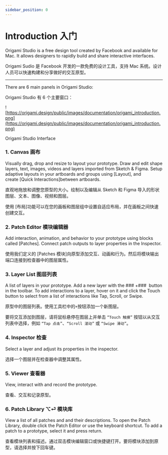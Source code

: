 ```yaml
---
sidebar_position: 0
---
```


# Introduction 入门

Origami Studio is a free design tool created by Facebook and available for Mac. It allows designers to rapidly build and share interactive interfaces.

Origami Sudio 是 Facebook 开发的一款免费的设计工具，支持 Mac 系统。设计人员可以快速构建和分享做好的交互原型。

---

There are 6 main panels in Origami Studio:

Origami Studio 有 6 个主要窗口：

![https://origami.design/public/images/documentation/origami_introduction.png](https://origami.design/public/images/documentation/origami_introduction.png)

Origami Studio Interface

### 1. Canvas 画布

Visually drag, drop and resize to layout your prototype. Draw and edit shape layers, text, images, videos and layers imported from Sketch & Figma. Setup adaptive layouts in your artboards and groups using [Layout], and create [Quick Interactions]between artboards.

直观地拖放和调整您原型的大小。绘制以及编辑从 Sketch 和 Figma 导入的形状图层、文本、图像、视频和图层。

使用 [布局]功能可以在您的画板和图层组中设置自适应布局，并在画板之间快速创建交互。

### 2. Patch Editor 模块编辑器

Add interaction, animation, and behavior to your prototype using blocks called [Patches]. Connect patch outputs to layer properties in the Inspector.

使用我们定义的 [Patches 模块]向原型添加交互、动画和行为。然后将模块输出端口连接到检查器中的图层属性。

### 3. Layer List 图层列表

A list of layers in your prototype. Add a new layer with the ### +###  button in the toolbar. To add interactions to a layer, hover on it and click the Touch button to select from a list of interactions like Tap, Scroll, or Swipe.

原型中的图层列表。使用工具栏中的`+`按钮添加一个新图层。

要将交互添加到图层，请将鼠标悬停在图层上并单击 `“Touch 触摸”` 按钮以从交互列表中选择，例如 `“Tap 点击”`、`“Scroll 滚动”` 或 `“Swipe 滑动”`。

### 4. Inspector 检查

Select a layer and adjust its properties in the inspector.

选择一个图层并在检查器中调整其属性。

### 5. Viewer 查看器

View, interact with and record the prototype.

查看、交互和记录原型。

### 6. Patch Library ⌥⏎ 模块库

View a list of all patches and and their descriptions. To open the Patch Library, double click the Patch Editor or use the keyboard shortcut. To add a patch to a prototype, select it and press return.

查看模块列表和描述。通过双击模块编辑窗口或快捷键打开。要将模块添加到原型，请选择并按下回车键。

